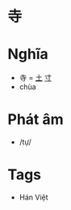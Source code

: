 # 寺

# Nghĩa
* 寺 = [土](土.md) [寸](寸.md)
* chùa

# Phát âm
* /tự/

# Tags
* Hán Việt

<script>window.HANZI_FIELD='寺';</script>
